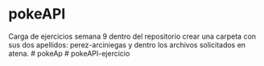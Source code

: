 # pokeAPI
Carga de ejercicios semana 9 dentro del repositorio crear una carpeta con sus dos apellidos: perez-arciniegas y dentro los archivos solicitados en atena.
#   p o k e A p  
 #   p o k e A P I - e j e r c i c i o  
 